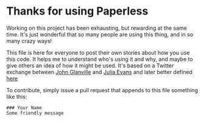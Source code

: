 # Thanks for using Paperless

Working on this project has been exhausting, but rewarding at the same time.
It's just wonderful that so many people are using this thing, and in so many
crazy ways!

This file is here for everyone to post their own stories about how you use this
code.  It helps me to understand who's using it and why, and maybe to give
others an idea of how it might be used.  It's based on a Twitter exchange
between [John Glanville](https://twitter.com/hexapodium) and
[Julia Evans](https://github.com/jvns) and later better defined [here]() 

To contribute, simply issue a pull request that appends to this file something
like this:

```
### Your Name
Some friendly message
```
